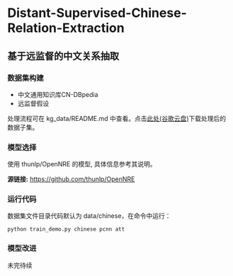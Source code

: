 ﻿# Distant-Supervised-Chinese-Relation-Extraction
## 基于远监督的中文关系抽取

### 数据集构建

* 中文通用知识库CN-DBpedia
* 远监督假设

处理流程可在 kg_data/README.md 中查看。点击[此处(谷歌云盘)](https://drive.google.com/file/d/1eBrXikY0pxO9dbipwB9et2U-OtPcxEGr/view?usp=sharing)下载处理后的数据子集。

### 模型选择

使用 thunlp/OpenNRE 的模型, 具体信息参考其说明。

**源链接:** https://github.com/thunlp/OpenNRE

### 运行代码

数据集文件目录代码默认为 data/chinese，在命令中运行：
```
python train_demo.py chinese pcnn att
```

### 模型改进

未完待续